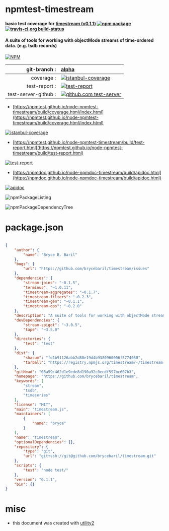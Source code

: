 # npmtest-timestream

#### basic test coverage for  [timestream (v0.1.1)](https://github.com/brycebaril/timestream)  [![npm package](https://img.shields.io/npm/v/npmtest-timestream.svg?style=flat-square)](https://www.npmjs.org/package/npmtest-timestream) [![travis-ci.org build-status](https://api.travis-ci.org/npmtest/node-npmtest-timestream.svg)](https://travis-ci.org/npmtest/node-npmtest-timestream)

#### A suite of tools for working with objectMode streams of time-ordered data. (e.g. tsdb records)

[![NPM](https://nodei.co/npm/timestream.png?downloads=true&downloadRank=true&stars=true)](https://www.npmjs.com/package/timestream)

| git-branch : | [alpha](https://github.com/npmtest/node-npmtest-timestream/tree/alpha)|
|--:|:--|
| coverage : | [![istanbul-coverage](https://npmtest.github.io/node-npmtest-timestream/build/coverage.badge.svg)](https://npmtest.github.io/node-npmtest-timestream/build/coverage.html/index.html)|
| test-report : | [![test-report](https://npmtest.github.io/node-npmtest-timestream/build/test-report.badge.svg)](https://npmtest.github.io/node-npmtest-timestream/build/test-report.html)|
| test-server-github : | [![github.com test-server](https://npmtest.github.io/node-npmtest-timestream/GitHub-Mark-32px.png)](https://npmtest.github.io/node-npmtest-timestream/build/app/index.html) | | build-artifacts : | [![build-artifacts](https://npmtest.github.io/node-npmtest-timestream/glyphicons_144_folder_open.png)](https://github.com/npmtest/node-npmtest-timestream/tree/gh-pages/build)|

- [https://npmtest.github.io/node-npmtest-timestream/build/coverage.html/index.html](https://npmtest.github.io/node-npmtest-timestream/build/coverage.html/index.html)

[![istanbul-coverage](https://npmtest.github.io/node-npmtest-timestream/build/screenCapture.buildCi.browser.%252Ftmp%252Fbuild%252Fcoverage.lib.html.png)](https://npmtest.github.io/node-npmtest-timestream/build/coverage.html/index.html)

- [https://npmtest.github.io/node-npmtest-timestream/build/test-report.html](https://npmtest.github.io/node-npmtest-timestream/build/test-report.html)

[![test-report](https://npmtest.github.io/node-npmtest-timestream/build/screenCapture.buildCi.browser.%252Ftmp%252Fbuild%252Ftest-report.html.png)](https://npmtest.github.io/node-npmtest-timestream/build/test-report.html)

- [https://npmdoc.github.io/node-npmdoc-timestream/build/apidoc.html](https://npmdoc.github.io/node-npmdoc-timestream/build/apidoc.html)

[![apidoc](https://npmdoc.github.io/node-npmdoc-timestream/build/screenCapture.buildCi.browser.%252Ftmp%252Fbuild%252Fapidoc.html.png)](https://npmdoc.github.io/node-npmdoc-timestream/build/apidoc.html)

![npmPackageListing](https://npmtest.github.io/node-npmtest-timestream/build/screenCapture.npmPackageListing.svg)

![npmPackageDependencyTree](https://npmtest.github.io/node-npmtest-timestream/build/screenCapture.npmPackageDependencyTree.svg)



# package.json

```json

{
    "author": {
        "name": "Bryce B. Baril"
    },
    "bugs": {
        "url": "https://github.com/brycebaril/timestream/issues"
    },
    "dependencies": {
        "stream-joins": "~0.1.5",
        "terminus": "~1.0.11",
        "timestream-aggregates": "~0.1.7",
        "timestream-filters": "~0.2.3",
        "timestream-gen": "~0.1.1",
        "timestream-ops": "~0.2.0"
    },
    "description": "A suite of tools for working with objectMode streams of time-ordered data. (e.g. tsdb records)",
    "devDependencies": {
        "stream-spigot": "~3.0.5",
        "tape": "~3.5.0"
    },
    "directories": {
        "test": "test"
    },
    "dist": {
        "shasum": "fd1b91126abb2d88e19d4b9380960006f5774080",
        "tarball": "https://registry.npmjs.org/timestream/-/timestream-0.1.1.tgz"
    },
    "gitHead": "08a59c462d1e9ede8d190a92c0ecdf597bc607b3",
    "homepage": "https://github.com/brycebaril/timestream",
    "keywords": [
        "stream",
        "tsdb",
        "timeseries"
    ],
    "license": "MIT",
    "main": "timestream.js",
    "maintainers": [
        {
            "name": "bryce"
        }
    ],
    "name": "timestream",
    "optionalDependencies": {},
    "repository": {
        "type": "git",
        "url": "git+ssh://git@github.com/brycebaril/timestream.git"
    },
    "scripts": {
        "test": "node test/"
    },
    "version": "0.1.1",
    "bin": {}
}
```



# misc
- this document was created with [utility2](https://github.com/kaizhu256/node-utility2)
